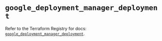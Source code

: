# `google_deployment_manager_deployment`

Refer to the Terraform Registry for docs: [`google_deployment_manager_deployment`](https://registry.terraform.io/providers/hashicorp/google/5.29.0/docs/resources/deployment_manager_deployment).

